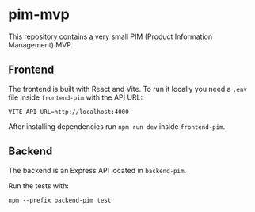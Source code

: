 # pim-mvp

This repository contains a very small PIM (Product Information Management) MVP.

## Frontend

The frontend is built with React and Vite. To run it locally you need a `.env` file inside `frontend-pim` with the API URL:

```
VITE_API_URL=http://localhost:4000
```

After installing dependencies run `npm run dev` inside `frontend-pim`.

## Backend

The backend is an Express API located in `backend-pim`.

Run the tests with:

```
npm --prefix backend-pim test
```
